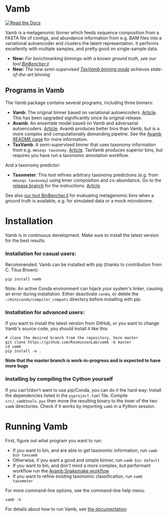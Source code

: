 # Vamb
[![Read the Docs](https://readthedocs.org/projects/vamb/badge/?version=latest)](https://vamb.readthedocs.io/en/latest/)

Vamb is a metagenomic binner which feeds sequence composition from a FASTA file of contigs, and abundance information from e.g. BAM files into a variational autoencoder and clusters the latent representation.
It performs excellently with multiple samples, and pretty good on single-sample data.

* __New:__ _For benchmarking binnings with a known ground truth, see our tool [BinBencher.jl](https://github.com/jakobnissen/BinBencher.jl)_
* __New:__ _The new semi-supervised [TaxVamb binning mode](TODO) achieves state-of-the-art binning_

## Programs in Vamb
The Vamb package contains several programs, including three binners:
* __Vamb__: The original binner based on variational autoencoders. [Article](https://doi.org/10.1038/s41587-020-00777-4).
  This has been upgraded significantly since its original release.
* __Avamb__: An ensemble model based on Vamb and adversarial autoencoders. [Article](https://doi.org/10.1038/s42003-023-05452-3).
  Avamb produces better bins than Vamb, but is a more complex and computationally demanding pipeline.
  See the [Avamb README page](https://github.com/RasmussenLab/avamb/tree/avamb_new/workflow_avamb) for more information.
* __TaxVamb__: A semi-supervised binner that uses taxonomy information from e.g. `mmseqs taxonomy`. [Article](https://doi.org/10.1101/2024.10.25.620172).
  TaxVamb produces superior bins, but requires you have run a taxonomic annotation workflow.

And a taxonomy predictor:
* __Taxometer__: This tool refines arbitrary taxonomy predictions (e.g. from `mmseqs taxonomy`) using kmer composition and co-abundance. Go to the [release branch](https://github.com/RasmussenLab/vamb/blob/taxometer_release/README_Taxometer.md) for the instructions. [Article](https://www.nature.com/articles/s41467-024-52771-y)

See also [our tool BinBencher.jl](https://github.com/jakobnissen/BinBencher.jl) for evaluating metagenomic bins when a ground truth is available,
e.g. for simulated data or a mock microbiome.

# Installation
Vamb is in continuous development. Make sure to install the latest version for the best results.

### Installation for casual users:
Recommended: Vamb can be installed with pip (thanks to contribution from C. Titus Brown):
```
pip install vamb
```

Note: An active Conda environment can hijack your system's linker, causing an error during installation. Either deactivate `conda`, or delete the `~/miniconda/compiler_compats` directory before installing with pip.

### Installation for advanced users:
If you want to install the latest version from GitHub, or you want to change Vamb's source code, you should install it like this:

```
# clone the desired branch from the repository, here master
git clone https://github.com/RasmussenLab/vamb -b master
cd vamb
pip install -e .
```

__Note that the master branch is work-in-progress and is expected to have more bugs__

### Installing by compiling the Cython yourself

If you can't/don't want to use pip/Conda, you can do it the hard way: Install the dependencies listed in the `pyproject.toml` file. Compile `src/_vambtools.pyx` then move the resulting binary to the inner of the two `vamb` directories. Check if it works by importing `vamb` in a Python session.

# Running Vamb
First, figure out what program you want to run:
* If you want to bin, and are able to get taxonomic information, run `vamb bin taxvamb`
* Otherwise, if you want a good and simple binner, run `vamb bin default`
* If you want to bin, and don't mind a more complex, but performant workflow run the [Avamb Snakemake workflow](https://github.com/RasmussenLab/avamb/tree/avamb_new/workflow_avamb)
* If you want to refine existing taxonomic classification, run `vamb taxometer`

For more command-line options, see the command-line help menu:
```
vamb -h
```

For details about how to run Vamb, see [the documentation](https://vamb.readthedocs.io/en/latest/)
